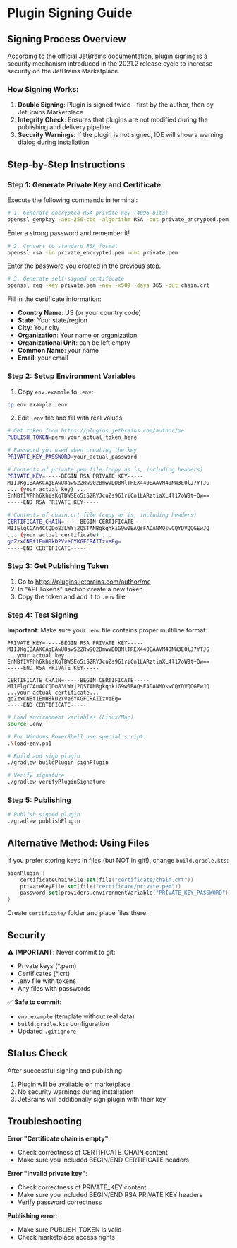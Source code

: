 # Plugin Signing Guide

## Signing Process Overview

According to the [official JetBrains documentation](https://plugins.jetbrains.com/docs/intellij/plugin-signing.html), plugin signing is a security mechanism introduced in the 2021.2 release cycle to increase security on the JetBrains Marketplace.

### How Signing Works:
1. **Double Signing**: Plugin is signed twice - first by the author, then by JetBrains Marketplace
2. **Integrity Check**: Ensures that plugins are not modified during the publishing and delivery pipeline
3. **Security Warnings**: If the plugin is not signed, IDE will show a warning dialog during installation

## Step-by-Step Instructions

### Step 1: Generate Private Key and Certificate

Execute the following commands in terminal:

```bash
# 1. Generate encrypted RSA private key (4096 bits)
openssl genpkey -aes-256-cbc -algorithm RSA -out private_encrypted.pem -pkeyopt rsa_keygen_bits:4096
```

Enter a strong password and remember it!

```bash
# 2. Convert to standard RSA format
openssl rsa -in private_encrypted.pem -out private.pem
```

Enter the password you created in the previous step.

```bash
# 3. Generate self-signed certificate
openssl req -key private.pem -new -x509 -days 365 -out chain.crt
```

Fill in the certificate information:
- **Country Name**: US (or your country code)
- **State**: Your state/region
- **City**: Your city  
- **Organization**: Your name or organization
- **Organizational Unit**: can be left empty
- **Common Name**: your name
- **Email**: your email

### Step 2: Setup Environment Variables

1. Copy `env.example` to `.env`:
```bash
cp env.example .env
```

2. Edit `.env` file and fill with real values:

```bash
# Get token from https://plugins.jetbrains.com/author/me
PUBLISH_TOKEN=perm:your_actual_token_here

# Password you used when creating the key
PRIVATE_KEY_PASSWORD=your_actual_password

# Contents of private.pem file (copy as is, including headers)
PRIVATE_KEY=-----BEGIN RSA PRIVATE KEY-----
MIIJKgIBAAKCAgEAwU8awS22Rw902BmwVDDBMlTREX440BAAVM40NW3E0lJ7YTJG
... (your actual key) ...
EnNBfIVFhh6khisKqTBWSEo5iS2RYJcuZs961riCn1LARztiaXL4l17oW8t+Qw==
-----END RSA PRIVATE KEY-----

# Contents of chain.crt file (copy as is, including headers)
CERTIFICATE_CHAIN=-----BEGIN CERTIFICATE-----
MIIElgCCAn4CCQDo83LWYj2QSTANBgkqhkiG9w0BAQsFADANMQswCQYDVQQGEwJQ
... (your actual certificate) ...
gdZzxCN8t1EmH8kD2Yve6YKGFCRAIIzveEg=
-----END CERTIFICATE-----
```

### Step 3: Get Publishing Token

1. Go to https://plugins.jetbrains.com/author/me
2. In "API Tokens" section create a new token
3. Copy the token and add it to `.env` file

### Step 4: Test Signing

**Important**: Make sure your `.env` file contains proper multiline format:

```env
PRIVATE_KEY=-----BEGIN RSA PRIVATE KEY-----
MIIJKgIBAAKCAgEAwU8awS22Rw902BmwVDDBMlTREX440BAAVM40NW3E0lJ7YTJG
...your actual key...
EnNBfIVFhh6khisKqTBWSEo5iS2RYJcuZs961riCn1LARztiaXL4l17oW8t+Qw==
-----END RSA PRIVATE KEY-----

CERTIFICATE_CHAIN=-----BEGIN CERTIFICATE-----
MIIElgCCAn4CCQDo83LWYj2QSTANBgkqhkiG9w0BAQsFADANMQswCQYDVQQGEwJQ
...your actual certificate...
gdZzxCN8t1EmH8kD2Yve6YKGFCRAIIzveEg=
-----END CERTIFICATE-----
```

```bash
# Load environment variables (Linux/Mac)
source .env

# For Windows PowerShell use special script:
.\load-env.ps1

# Build and sign plugin
./gradlew buildPlugin signPlugin

# Verify signature
./gradlew verifyPluginSignature
```

### Step 5: Publishing

```bash
# Publish signed plugin
./gradlew publishPlugin
```

## Alternative Method: Using Files

If you prefer storing keys in files (but NOT in git!), change `build.gradle.kts`:

```kotlin
signPlugin {
    certificateChainFile.set(file("certificate/chain.crt"))
    privateKeyFile.set(file("certificate/private.pem"))
    password.set(providers.environmentVariable("PRIVATE_KEY_PASSWORD"))
}
```

Create `certificate/` folder and place files there.

## Security

⚠️ **IMPORTANT**: Never commit to git:
- Private keys (*.pem)
- Certificates (*.crt) 
- .env file with tokens
- Any files with passwords

✅ **Safe to commit**:
- `env.example` (template without real data)
- `build.gradle.kts` configuration
- Updated `.gitignore`

## Status Check

After successful signing and publishing:
1. Plugin will be available on marketplace
2. No security warnings during installation
3. JetBrains will additionally sign plugin with their key

## Troubleshooting

**Error "Certificate chain is empty"**:
- Check correctness of CERTIFICATE_CHAIN content
- Make sure you included BEGIN/END CERTIFICATE headers

**Error "Invalid private key"**:
- Check correctness of PRIVATE_KEY content
- Make sure you included BEGIN/END RSA PRIVATE KEY headers
- Verify password correctness

**Publishing error**:
- Make sure PUBLISH_TOKEN is valid
- Check marketplace access rights 